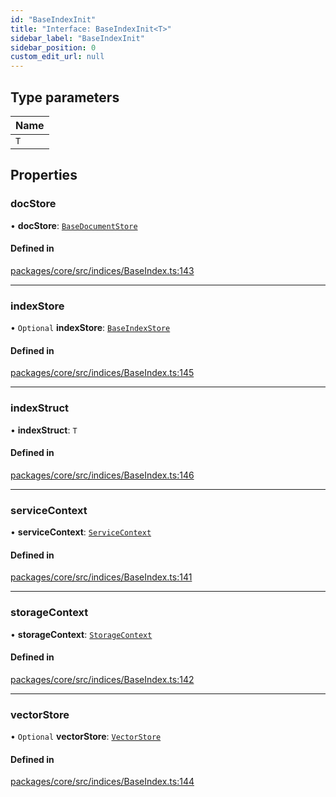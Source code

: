 ```yaml
---
id: "BaseIndexInit"
title: "Interface: BaseIndexInit<T>"
sidebar_label: "BaseIndexInit"
sidebar_position: 0
custom_edit_url: null
---
```


## Type parameters

| Name |
| :--- |
| `T`  |

## Properties

### docStore

• **docStore**: [`BaseDocumentStore`](../classes/BaseDocumentStore.md)

#### Defined in

[packages/core/src/indices/BaseIndex.ts:143](https://github.com/run-llama/LlamaIndexTS/blob/f0be933/packages/core/src/indices/BaseIndex.ts#L143)

---

### indexStore

• `Optional` **indexStore**: [`BaseIndexStore`](../classes/BaseIndexStore.md)

#### Defined in

[packages/core/src/indices/BaseIndex.ts:145](https://github.com/run-llama/LlamaIndexTS/blob/f0be933/packages/core/src/indices/BaseIndex.ts#L145)

---

### indexStruct

• **indexStruct**: `T`

#### Defined in

[packages/core/src/indices/BaseIndex.ts:146](https://github.com/run-llama/LlamaIndexTS/blob/f0be933/packages/core/src/indices/BaseIndex.ts#L146)

---

### serviceContext

• **serviceContext**: [`ServiceContext`](ServiceContext.md)

#### Defined in

[packages/core/src/indices/BaseIndex.ts:141](https://github.com/run-llama/LlamaIndexTS/blob/f0be933/packages/core/src/indices/BaseIndex.ts#L141)

---

### storageContext

• **storageContext**: [`StorageContext`](StorageContext.md)

#### Defined in

[packages/core/src/indices/BaseIndex.ts:142](https://github.com/run-llama/LlamaIndexTS/blob/f0be933/packages/core/src/indices/BaseIndex.ts#L142)

---

### vectorStore

• `Optional` **vectorStore**: [`VectorStore`](VectorStore.md)

#### Defined in

[packages/core/src/indices/BaseIndex.ts:144](https://github.com/run-llama/LlamaIndexTS/blob/f0be933/packages/core/src/indices/BaseIndex.ts#L144)
